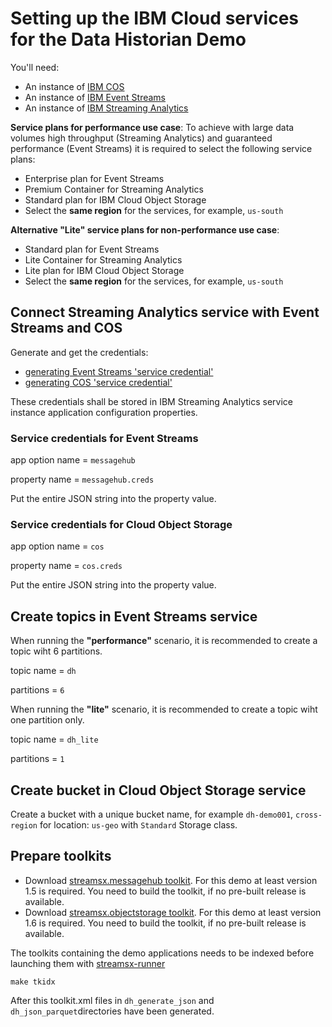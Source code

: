 # Setting up the IBM Cloud services for the Data Historian Demo

You'll need:
  * An instance of [IBM COS](https://console.bluemix.net/docs/services/cloud-object-storage/getting-started.html)
  * An instance of [IBM Event Streams](https://console.bluemix.net/docs/services/EventStreams/index.html#getting_started)
  * An instance of [IBM Streaming Analytics](https://console.bluemix.net/docs/services/StreamingAnalytics/index.html#gettingstarted)

**Service plans for performance use case**:
To achieve with large data volumes high throughput (Streaming Analytics) and guaranteed performance (Event Streams) it is required to select the following service plans:
* Enterprise plan for Event Streams
* Premium Container for Streaming Analytics
* Standard plan for IBM Cloud Object Storage
* Select the **same region** for the services, for example, `us-south` 

**Alternative "Lite" service plans for non-performance use case**:
* Standard plan for Event Streams
* Lite Container for Streaming Analytics
* Lite plan for IBM Cloud Object Storage
* Select the **same region** for the services, for example, `us-south` 

## Connect Streaming Analytics service with Event Streams and COS

Generate and get the credentials:
  * [generating Event Streams 'service credential'](https://console.bluemix.net/docs/services/MessageHub/messagehub127.html#connecting)
  * [generating COS 'service credential'](https://console.bluemix.net/docs/services/cloud-object-storage/iam/service-credentials.html)

These credentials shall be stored in IBM Streaming Analytics service instance application configuration properties.

### Service credentials for Event Streams

app option name = `messagehub`

property name = `messagehub.creds`

Put the entire JSON string into the property value.

### Service credentials for Cloud Object Storage

app option name = `cos`

property name = `cos.creds`

Put the entire JSON string into the property value.


## Create topics in Event Streams service

When running the **"performance"** scenario, it is recommended to create a topic wiht 6 partitions.

topic name = `dh`

partitions = `6`

When running the **"lite"** scenario, it is recommended to create a topic wiht one partition only.

topic name = `dh_lite`

partitions = `1`


## Create bucket in Cloud Object Storage service

Create a bucket with a unique bucket name, for example `dh-demo001`, `cross-region` for location: `us-geo` with `Standard` Storage class.

## Prepare toolkits

* Download [streamsx.messagehub toolkit](https://github.com/IBMStreams/streamsx.messagehub). For this demo at least version 1.5 is required. You need to build the toolkit, if no pre-built release is available.
* Download [streamsx.objectstorage toolkit](https://github.com/IBMStreams/streamsx.objectstorage). For this demo at least version 1.6 is required. You need to build the toolkit, if no pre-built release is available.


The toolkits containing the demo applications needs to be indexed before launching them with [streamsx-runner](http://ibmstreams.github.io/streamsx.topology/doc/pythondoc/scripts/runner.html) 

    make tkidx

After this toolkit.xml files in `dh_generate_json` and `dh_json_parquet`directories have been generated.

